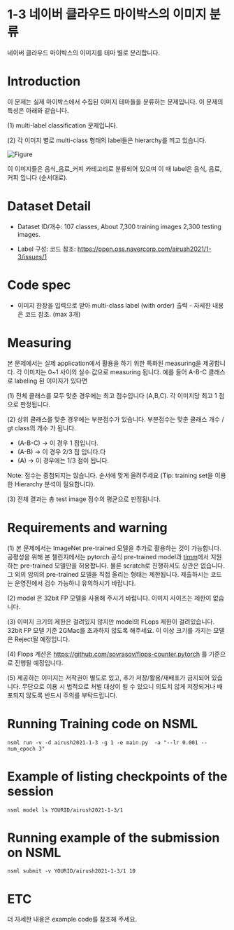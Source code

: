 # 1-3 네이버 클라우드 마이박스의 이미지 분류

네이버 클라우드 마이박스의 이미지를 테마 별로 분리합니다.

# Introduction

이 문제는 실제 마이박스에서 수집된 이미지 테마들을 분류하는 문제입니다. 이 문제의 특성은 아래와 같습니다.

(1) multi-label classification 문제입니다.

(2) 각 이미지 별로 multi-class 형태의 label들은 hierarchy를 띄고 있습니다.

![Figure](https://media.oss.navercorp.com/user/8335/files/06e55980-ae76-11eb-8264-0fda0c5d13a6)

이 이미지들은 음식_음료_커피 카테고리로 분류되어 있으며 이 때 label은 음식, 음료, 커피 입니다 (순서대로).

# Dataset Detail
- Dataset ID/개수: 107 classes, About 7,300 training images 2,300 testing images.

- Label 구성: 코드 참조: https://open.oss.navercorp.com/airush2021/1-3/issues/1


# Code spec
- 이미지 한장을 입력으로 받아 multi-class label (with order) 출력 - 자세한 내용은 코드 참조. (max 3개)

# Measuring

본 문제에서는 실제 application에서 활용을 하기 위한 특화된 measuring을 제공합니다. 각 이미지는 0~1 사이의 실수 값으로 measuring 됩니다.
예를 들어 A-B-C 클래스로 labeling 된 이미지가 있다면

(1) 전체 클래스를 모두 맞춘 경우에는 최고 점수입니다 (A,B,C). 각 이미지당 최고 1 점으로 판정됩니다.

(2) 상위 클래스를 맞춘 경우에는 부분점수가 있습니다. 부분점수는 맞춘 클래스 개수 / gt class의 개수 가 됩니다.

- (A-B-C) -> 이 경우 1 점입니다.
- (A-B) -> 이 경우 2/3 점 입니다.다
- (A) -> 이 경우에는 1/3 점이 됩니다.

Note: 점수는 중첨되지는 않습니다. 순서에 맞게 올려주세요 (Tip: training set을 이용한 Hierarchy 분석이 필요합니다).

(3) 전체 결과는 총 test image 점수의 평균으로 판정됩니다.

# Requirements and warning

(1) 본 문제에서는 ImageNet pre-trained 모델을 추가로 활용하는 것이 가능합니다. 공평성을 위해 본 챌린지에서는 pytorch 공식 pre-trained model과 [timm](https://rwightman.github.io/pytorch-image-models/)에서 지원하는 pre-trained 모델만을 허용합니다. 물론 scratch로 진행하셔도 상관은 없습니다. 그 외의 임의의 pre-trained 모델을 직접 올리는 형태는 제한됩니다. 제출하시는 코드는 운영진에서 검수 가능하니 유의하시기 바랍니다.

(2) model 은 32bit FP 모델을 사용해 주시기 바랍니다. 이미지 사이즈는 제한이 없습니다.

(3) 이미지 크기의 제한은 걸려있지 않지만 model의 FLops 제한이 걸려있습니다. 32bit FP 모델 기준 2GMac를 초과하지 않도록 해주세요. 이 이상 크기를 가지는 모델은 Reject될 예정입니다.

(4) Flops 계산은 https://github.com/sovrasov/flops-counter.pytorch 를 기준으로 진행될 예정입니다.

(5) 제공하는 이미지는 저작권이 별도로 있고, 추가 저장/활용/재배포가 금지되어 있습니다. 무단으로 이용 시 법적으로 처벌 대상이 될 수 있으니 의도치 않게 저장되거나 배포되지 않도록 반드시 주의를 부탁드립니다.


# Running Training code on NSML
```
nsml run -v -d airush2021-1-3 -g 1 -e main.py  -a "--lr 0.001 --num_epoch 3"
```

# Example of listing checkpoints of the session
```
nsml model ls YOURID/airush2021-1-3/1
```

# Running example of the submission on NSML
```
nsml submit -v YOURID/airush2021-1-3/1 10
```

# ETC

더 자세한 내용은 example code를 참조해 주세요.
